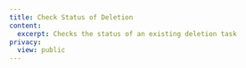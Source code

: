 ```yaml
---
title: Check Status of Deletion
content:
  excerpt: Checks the status of an existing deletion task
privacy:
  view: public
---
```


